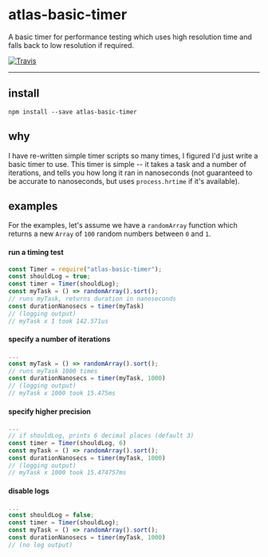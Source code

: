 # atlas-basic-timer

A basic timer for performance testing which uses high resolution time and falls back to low resolution if required.

[![Travis](https://img.shields.io/travis/atlassubbed/atlas-basic-timer.svg)](https://travis-ci.org/atlassubbed/atlas-basic-timer)

---

## install

```
npm install --save atlas-basic-timer
```

## why

I have re-written simple timer scripts so many times, I figured I'd just write a basic timer to use. This timer is simple -- it takes a task and a number of iterations, and tells you how long it ran in nanoseconds (not guaranteed to be accurate to nanoseconds, but uses `process.hrtime` if it's available).

## examples

For the examples, let's assume we have a `randomArray` function which returns a new `Array` of `100` random numbers between `0` and `1`.

#### run a timing test

```javascript
const Timer = require("atlas-basic-timer");
const shouldLog = true;
const timer = Timer(shouldLog);
const myTask = () => randomArray().sort();
// runs myTask, returns duration in nanoseconds
const durationNanosecs = timer(myTask)
// (logging output)
// myTask x 1 took 142.571us
```

#### specify a number of iterations

```javascript
...
const myTask = () => randomArray().sort();
// runs myTask 1000 times
const durationNanosecs = timer(myTask, 1000)
// (logging output)
// myTask x 1000 took 15.475ms
```

#### specify higher precision

```javascript
...
// if shouldLog, prints 6 decimal places (default 3)
const timer = Timer(shouldLog, 6)
const myTask = () => randomArray().sort();
const durationNanosecs = timer(myTask, 1000)
// (logging output)
// myTask x 1000 took 15.474757ms
```

#### disable logs

```javascript
...
const shouldLog = false;
const timer = Timer(shouldLog);
const myTask = () => randomArray().sort();
const durationNanosecs = timer(myTask, 1000)
// (no log output)
```
